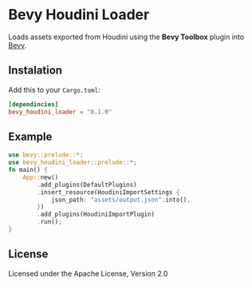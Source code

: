 # Bevy Houdini Loader

Loads assets exported from Houdini using the **Bevy Toolbox** plugin into [Bevy](https://bevyengine.org/).

## Instalation

Add this to your `Cargo.toml`:

````toml
[dependincies]
bevy_houdini_loader = "0.1.0"
````

## Example

```rust
use bevy::prelude::*;
use bevy_houdini_loader::prelude::*;
fn main() {
    App::new()
        .add_plugins(DefaultPlugins)
        .insert_resource(HoudiniImportSettings {
            json_path: "assets/output.json".into(),
        })
        .add_plugins(HoudiniImportPlugin)
        .run();
}
```

## License

Licensed under the Apache License, Version 2.0
